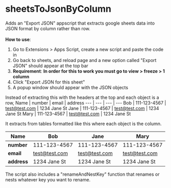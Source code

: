# sheetsToJsonByColumn
Adds an "Export JSON" appscript that extracts google sheets data into JSON format by column rather than row.
<br><br>
**How to use**: 
1. Go to Extensions > Apps Script, create a new script and paste the code in
2. Go back to sheets, and reload page and a new option called "Export JSON" should appear at the top bar
3. **Requirement**: **In order for this to work you must go to view > freeze > 1 column**
4. Click "Export JSON for this sheet"
5. A popup window should appear with the JSON objects


Instead of extracting this with the headers at the top and each object is a row,
Name | number | email | address
--- | --- | --- | ---
Bob | 111-123-4567 | test@test.com | 1234 Jane St
Jane | 111-123-4567 | test@test.com | 1234 Jane St
Mary | 111-123-4567 | test@test.com | 1234 Jane St

It extracts from tables formatted like this where each object is the column.

| Name | Bob | Jane | Mary |
| --- | --- | --- | ---  |
| **number** | 111-123-4567 | 111-123-4567 | 111-123-4567 |
| **email** | test@test.com | test@test.com | test@test.com |
| **address** | 1234 Jane St | 1234 Jane St | 1234 Jane St |

The script also includes a "renameAndNestKey" function that renames or nests whatever key you want to rename.
